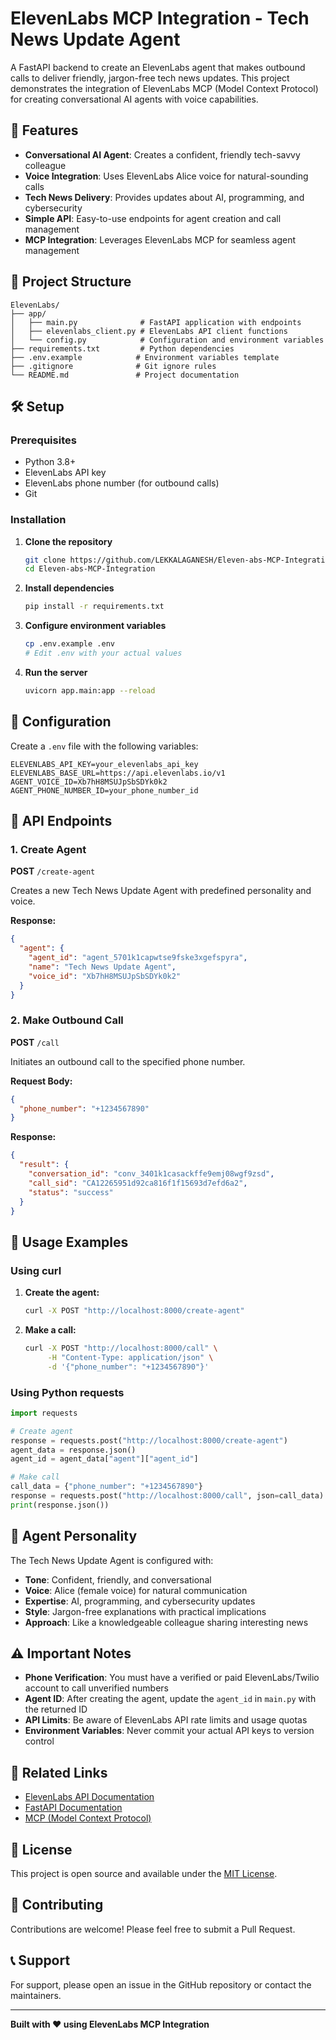 # ElevenLabs MCP Integration - Tech News Update Agent

A FastAPI backend to create an ElevenLabs agent that makes outbound calls to deliver friendly, jargon-free tech news updates. This project demonstrates the integration of ElevenLabs MCP (Model Context Protocol) for creating conversational AI agents with voice capabilities.

## 🚀 Features

- **Conversational AI Agent**: Creates a confident, friendly tech-savvy colleague
- **Voice Integration**: Uses ElevenLabs Alice voice for natural-sounding calls
- **Tech News Delivery**: Provides updates about AI, programming, and cybersecurity
- **Simple API**: Easy-to-use endpoints for agent creation and call management
- **MCP Integration**: Leverages ElevenLabs MCP for seamless agent management

## 📁 Project Structure

```
ElevenLabs/
├── app/
│   ├── main.py              # FastAPI application with endpoints
│   ├── elevenlabs_client.py # ElevenLabs API client functions
│   └── config.py            # Configuration and environment variables
├── requirements.txt         # Python dependencies
├── .env.example            # Environment variables template
├── .gitignore              # Git ignore rules
└── README.md               # Project documentation
```

## 🛠️ Setup

### Prerequisites

- Python 3.8+
- ElevenLabs API key
- ElevenLabs phone number (for outbound calls)
- Git

### Installation

1. **Clone the repository**
   ```bash
   git clone https://github.com/LEKKALAGANESH/Eleven-abs-MCP-Integration.git
   cd Eleven-abs-MCP-Integration
   ```

2. **Install dependencies**
   ```bash
   pip install -r requirements.txt
   ```

3. **Configure environment variables**
   ```bash
   cp .env.example .env
   # Edit .env with your actual values
   ```

4. **Run the server**
   ```bash
   uvicorn app.main:app --reload
   ```

## 🔧 Configuration

Create a `.env` file with the following variables:

```env
ELEVENLABS_API_KEY=your_elevenlabs_api_key
ELEVENLABS_BASE_URL=https://api.elevenlabs.io/v1
AGENT_VOICE_ID=Xb7hH8MSUJpSbSDYk0k2
AGENT_PHONE_NUMBER_ID=your_phone_number_id
```

## 📡 API Endpoints

### 1. Create Agent
**POST** `/create-agent`

Creates a new Tech News Update Agent with predefined personality and voice.

**Response:**
```json
{
  "agent": {
    "agent_id": "agent_5701k1capwtse9fske3xgefspyra",
    "name": "Tech News Update Agent",
    "voice_id": "Xb7hH8MSUJpSbSDYk0k2"
  }
}
```

### 2. Make Outbound Call
**POST** `/call`

Initiates an outbound call to the specified phone number.

**Request Body:**
```json
{
  "phone_number": "+1234567890"
}
```

**Response:**
```json
{
  "result": {
    "conversation_id": "conv_3401k1casackffe9emj08wgf9zsd",
    "call_sid": "CA12265951d92ca816f1f15693d7efd6a2",
    "status": "success"
  }
}
```

## 🎯 Usage Examples

### Using curl

1. **Create the agent:**
   ```bash
   curl -X POST "http://localhost:8000/create-agent"
   ```

2. **Make a call:**
   ```bash
   curl -X POST "http://localhost:8000/call" \
        -H "Content-Type: application/json" \
        -d '{"phone_number": "+1234567890"}'
   ```

### Using Python requests

```python
import requests

# Create agent
response = requests.post("http://localhost:8000/create-agent")
agent_data = response.json()
agent_id = agent_data["agent"]["agent_id"]

# Make call
call_data = {"phone_number": "+1234567890"}
response = requests.post("http://localhost:8000/call", json=call_data)
print(response.json())
```

## 🤖 Agent Personality

The Tech News Update Agent is configured with:

- **Tone**: Confident, friendly, and conversational
- **Voice**: Alice (female voice) for natural communication
- **Expertise**: AI, programming, and cybersecurity updates
- **Style**: Jargon-free explanations with practical implications
- **Approach**: Like a knowledgeable colleague sharing interesting news

## ⚠️ Important Notes

- **Phone Verification**: You must have a verified or paid ElevenLabs/Twilio account to call unverified numbers
- **Agent ID**: After creating the agent, update the `agent_id` in `main.py` with the returned ID
- **API Limits**: Be aware of ElevenLabs API rate limits and usage quotas
- **Environment Variables**: Never commit your actual API keys to version control

## 🔗 Related Links

- [ElevenLabs API Documentation](https://docs.elevenlabs.io/)
- [FastAPI Documentation](https://fastapi.tiangolo.com/)
- [MCP (Model Context Protocol)](https://modelcontextprotocol.io/)

## 📝 License

This project is open source and available under the [MIT License](LICENSE).

## 🤝 Contributing

Contributions are welcome! Please feel free to submit a Pull Request.

## 📞 Support

For support, please open an issue in the GitHub repository or contact the maintainers.

---

**Built with ❤️ using ElevenLabs MCP Integration** 